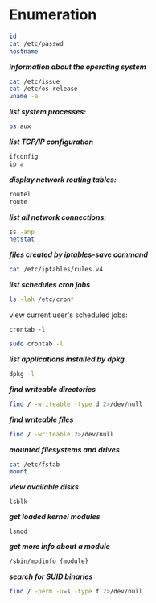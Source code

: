 # Enumeration



```sh
id
cat /etc/passwd
hostname
```

_**information about the operating system**_

```sh
cat /etc/issue
cat /etc/os-release
uname -a
```

_**list system processes:**_

```sh
ps aux
```

_**list TCP/IP configuration**_

```sh
ifconfig
ip a
```

_**display network routing tables:**_

```sh
routel
route
```

_**list all network connections:**_

```sh
ss -anp
netstat
```

_**files created by iptables-save command**_

```sh
cat /etc/iptables/rules.v4
```

_**list schedules cron jobs**_

```sh
ls -lah /etc/cron*
```

view current user's scheduled jobs:

```shell
crontab -l
```

```sh
sudo crontab -l
```

_**list applications installed by dpkg**_

```sh
dpkg -l
```

_**find writeable directories**_

```sh
find / -writeable -type d 2>/dev/null
```

_**find writeable files**_

```sh
find / -writeable 2>/dev/null
```

_**mounted filesystems and drives**_

```sh
cat /etc/fstab
mount
```

_**view available disks**_

```shell
lsblk
```

_**get loaded kernel modules**_

```shell
lsmod
```

_**get more info about a module**_

```sh
/sbin/modinfo {module}
```

_**search for SUID binaries**_

```sh
find / -perm -u=s -type f 2>/dev/null
```
